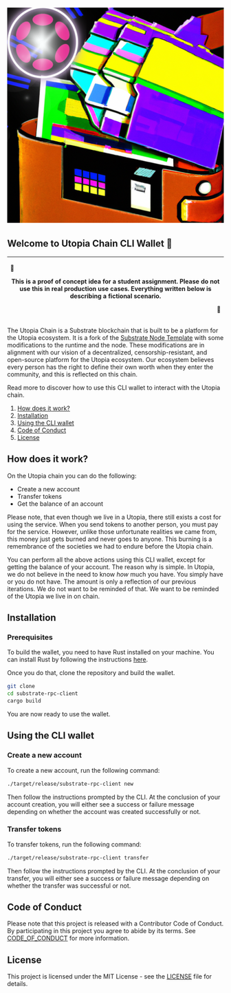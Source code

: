![](assets/wallet.png)

## Welcome to Utopia Chain CLI Wallet 🌈

|<p align="left">🛑</p> This is a proof of concept idea for a student assignment. Please **do not** use this in real production use cases. Everything written below is describing a fictional scenario. <p align="right">🛑</p>|
|-----------------------------------------|


The Utopia Chain is a Substrate blockchain that is built to be a platform for the Utopia ecosystem. It is a fork of the [Substrate Node Template]() with some modifications to the runtime and the node. These modifications are in alignment with our vision of a decentralized, censorship-resistant, and open-source platform for the Utopia ecosystem. Our ecosystem believes every person has the right to define their own worth when they enter the community, and this is reflected on this chain.

Read more to discover how to use this CLI wallet to interact with the Utopia chain.

1. [How does it work?](#how-does-it-work)
2. [Installation](#installation)
3. [Using the CLI wallet](#using-the-cli-wallet)
4. [Code of Conduct](#code-of-conduct)
5. [License](#license)

## How does it work?

On the Utopia chain you can do the following:

* Create a new account
* Transfer tokens
* Get the balance of an account

Please note, that even though we live in a Utopia, there still exists a cost for using the service. When you send tokens to another person, you must pay for the service. However, unlike those unfortunate realities we came from, this money just gets burned and never goes to anyone. This burning is a remembrance of the societies we had to endure before the Utopia chain.

You can perform all the above actions using this CLI wallet, except for getting the balance of your account. The reason why is simple. In Utopia, we do not believe in the need to know *how* much you have. You simply have or you do not have. The amount is only a reflection of our previous iterations. We do not want to be reminded of that. We want to be reminded of the Utopia we live in on chain.

## Installation

### Prerequisites

To build the wallet, you need to have Rust installed on your machine. You can install Rust by following the instructions [here](https://www.rust-lang.org/tools/install).

Once you do that, clone the repository and build the wallet.

```bash
git clone
cd substrate-rpc-client
cargo build
```

You are now ready to use the wallet.

## Using the CLI wallet

### Create a new account

To create a new account, run the following command:

```bash
./target/release/substrate-rpc-client new
```

Then follow the instructions prompted by the CLI. At the conclusion of your account creation, you will either see a success or failure message depending on whether the account was created successfully or not.

### Transfer tokens

To transfer tokens, run the following command:

```bash
./target/release/substrate-rpc-client transfer
```

Then follow the instructions prompted by the CLI. At the conclusion of your transfer, you will either see a success or failure message depending on whether the transfer was successful or not.

## Code of Conduct

Please note that this project is released with a Contributor Code of Conduct. By participating in this project you agree to abide by its terms. See [CODE_OF_CONDUCT](CODE_OF_CONDUCT.md) for more information.

## License

This project is licensed under the MIT License - see the [LICENSE](LICENSE) file for details.